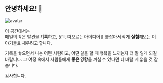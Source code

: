 ## 안녕하세요! 👋

<img class="avatar" src="/images/myface.jpeg" alt="avatar">


이 공간에서는 \
매일의 작은 발견을 **기록**하고, 문득 떠오르는 아이디어를 붙잡아서 작게 **실험**해보는 이야기들로 채우려고 합니다.

기록을 쌓으면서 나는 어떤 사람이고, 어떤 일을 할 때 행복을 느끼는지 더 잘 알게 되길 바랍니다. 그 여정 속에서 사람들에게 **좋은 영향**을 끼칠 수 있다면 더 바랄 게 없을 것 같습니다.



 <!-- - 📺 Demo: https://maverick.canhtran.me
 - ❤️ Github: https://github.com/canhtran/maverick
-->

감사합니다.

<!--
[<img src="https://images.squarespace-cdn.com/content/v1/5cf6ec742e677c000119beb3/1559871045027-2XSVXYWSZD9POBO0QOVD/buy-me-a-coffee-button.png" width="100"/>](https://www.buymeacoffee.com/canh)
-->